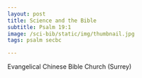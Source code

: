 ```yaml
---
layout: post
title: Science and the Bible
subtitle: Psalm 19:1
image: /sci-bib/static/img/thumbnail.jpg
tags: psalm secbc

---
```

Evangelical Chinese Bible Church (Surrey)
